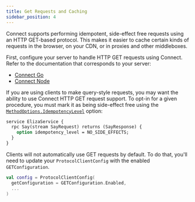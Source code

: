 ```yaml
---
title: Get Requests and Caching
sidebar_position: 4
---
```


Connect supports performing idempotent, side-effect free requests using an HTTP
GET-based protocol. This makes it easier to cache certain kinds of requests in
the browser, on your CDN, or in proxies and other middleboxes.

First, configure your server to handle HTTP GET requests using Connect. Refer
to the documentation that corresponds to your server:

* [Connect Go](../go/get-requests-and-caching.md)
* [Connect Node](../node/get-requests-and-caching.md)

If you are using clients to make query-style requests, you may want the ability
to use Connect HTTP GET request support. To opt-in for a given procedure, you
must mark it as being side-effect free using the
[`MethodOptions.IdempotencyLevel`][idempotency-level] option:

```protobuf
service ElizaService {
  rpc Say(stream SayRequest) returns (SayResponse) {
    option idempotency_level = NO_SIDE_EFFECTS;
  }
}
```

Clients will not automatically use GET requests by default.
To do that, you'll need to update your `ProtocolClientConfig` with
the enabled `GETConfiguration`.

```kotlin
val config = ProtocolClientConfig(
  getConfiguration = GETConfiguration.Enabled,
  ...
)
```

[idempotency-level]: https://github.com/protocolbuffers/protobuf/blob/e5679c01e8f47e8a5e7172444676bda1c2ada875/src/google/protobuf/descriptor.proto#L795
